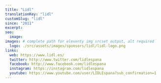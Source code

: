 ```yaml
---
title: "Lidl"
translationKey: "lidl"
customSlug: "lidl"
since: "2011"
excerpt:
seo:
  image:
images: # complete path for eleventy img srcset output, alt required
  logo: ./src/assets/images/sponsors/lidl/lidl-logo.png
links:
  web: https://www.lidl.es/
  twitter: http://www.twitter.com/lidlespana
  facebook: http://www.facebook.com/lidlespana
  instagram: https://instagram.com/lidlespana
  youtube: https://www.youtube.com/user/LIDLEspana?sub_confirmation=1
---
```

